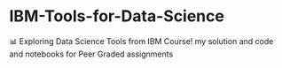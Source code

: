 # IBM-Tools-for-Data-Science
📊 Exploring Data Science Tools from IBM Course! my solution and code and notebooks for Peer Graded assignments
